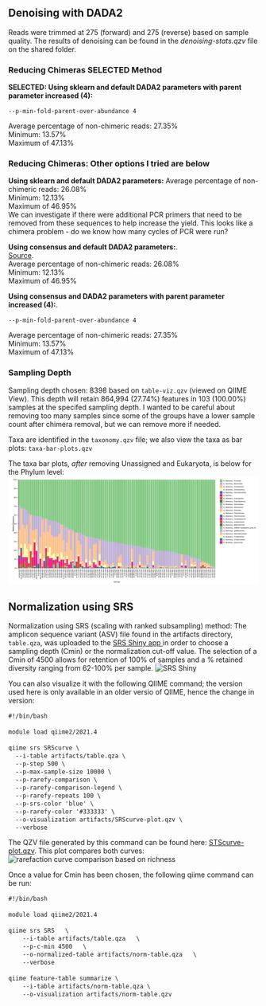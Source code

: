 ## Denoising with DADA2
Reads were trimmed at 275 (forward) and 275 (reverse) based on sample quality. The results of denoising can be found in the *denoising-stats.qzv* file on the shared folder.

### Reducing Chimeras SELECTED Method
**SELECTED: Using sklearn and default DADA2 parameters with parent parameter increased (4):**    
```
--p-min-fold-parent-over-abundance 4   
```
Average percentage of non-chimeric reads: 27.35%   
Minimum: 13.57%   
Maximum of 47.13%  

### Reducing Chimeras: Other options I tried are below
**Using sklearn and default DADA2 parameters:** 
Average percentage of non-chimeric reads: 26.08%  
Minimum: 12.13%   
Maximum of 46.95%   
We can investigate if there were additional PCR primers that need to be removed from these sequences to help increase the yield. This looks like a chimera problem - do we know how many cycles of PCR were run?    

**Using consensus and default DADA2 parameters:**.    
[Source](https://otagoedna.github.io/getting_started_with_qiime2/taxonomy_assignment/Exploring_Taxonomy_Assignment.html).  
Average percentage of non-chimeric reads: 26.08%   
Minimum: 12.13%   
Maximum of 46.95%  

**Using consensus and DADA2 parameters with parent parameter increased (4):**.    
```
--p-min-fold-parent-over-abundance 4   
```
Average percentage of non-chimeric reads: 27.35%   
Minimum: 13.57%   
Maximum of 47.13% 

### Sampling Depth
Sampling depth chosen: 8398 based on `table-viz.qzv` (viewed on QIIME View). This depth will retain 864,994 (27.74%) features in 103 (100.00%) samples at the specifed sampling depth. I wanted to be careful about removing too many samples since some of the groups have a lower sample count after chimera removal, but we can remove more if needed. 

Taxa are identified in the `taxonomy.qzv` file; we also view the taxa as bar plots: `taxa-bar-plots.qzv`

The taxa bar plots, _after_ removing Unassigned and Eukaryota, is below for the Phylum level:
![taxa bar plots for phylum level](https://github.com/christopherdangelo/DIG-CLL/blob/main/results/taxa_barplot_phylum.png)

## Normalization using SRS
Normalization using SRS (scaling with ranked subsampling) method:
The amplicon sequence variant (ASV) file found in the artifacts directory, `table.qza`, was uploaded to the [SRS Shiny app ](https://vitorheidrich.shinyapps.io/srsshinyapp/) in order to choose a sampling depth (Cmin) or the normalization cut-off value. The selection of a Cmin of 4500 allows for retention of 100% of samples and a % retained diversity  ranging from 62-100% per sample.
![SRS Shiny](https://github.com/AbdallaBiome/Biome2021/blob/main/results/srs_shiny_for_cmin.png)

You can also visualize it with the following QIIME command; the version used here is only available in an older versio of QIIME, hence the change in version:
```
#!/bin/bash
  
module load qiime2/2021.4

qiime srs SRScurve \
  --i-table artifacts/table.qza \
  --p-step 500 \
  --p-max-sample-size 10000 \
  --p-rarefy-comparison \
  --p-rarefy-comparison-legend \
  --p-rarefy-repeats 100 \
  --p-srs-color 'blue' \
  --p-rarefy-color '#333333' \
  --o-visualization artifacts/SRScurve-plot.qzv \
  --verbose
```
The QZV file generated by this command can be found here: [STScurve-plot.qzv](https://github.com/AbdallaBiome/Biome2021/blob/main/results/SRScurve-plot.qzv). This plot compares both curves:
![rarefaction curve comparison based on richness](https://github.com/AbdallaBiome/Biome2021/blob/main/results/srs_qzv_screengrab.png)

Once a value for Cmin has been chosen, the following qiime command can be run:
```
#!/bin/bash

module load qiime2/2021.4

qiime srs SRS   \
    --i-table artifacts/table.qza   \
    --p-c-min 4500   \
    --o-normalized-table artifacts/norm-table.qza   \
    --verbose
    
qiime feature-table summarize \
    --i-table artifacts/norm-table.qza \
    --o-visualization artifacts/norm-table.qzv
```

